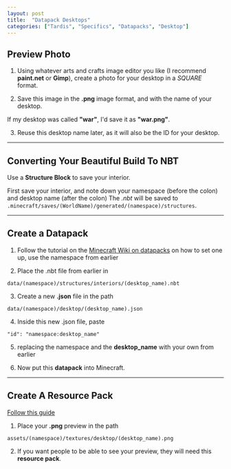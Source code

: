 ```yaml
---
layout: post
title:  "Datapack Desktops"
categories: ["Tardis", "Specifics", "Datapacks", "Desktop"]
---
```


## Preview Photo
1. Using whatever arts and crafts image editor you like (I recommend **paint.net** or **Gimp**), create a photo for your desktop in a *SQUARE* format.

2. Save this image in the **.png** image format, and with the name of your desktop.

If my desktop was called **"war"**, I'd save it as **"war.png"**.

3. Reuse this desktop name later, as it will also be the ID for your desktop.

---

## Converting Your Beautiful Build To NBT
Use a **Structure Block** to save your interior.

First save your interior, and note down your namespace (before the colon) and desktop name (after the colon)
The *.nbt* will be saved to ```.minecraft/saves/(WorldName)/generated/(namespace)/structures```.

---

## Create a Datapack
1. Follow the tutorial on the [Minecraft Wiki on datapacks](https://minecraft.wiki/w/Data_pack) on how to set one up, use the namespace from earlier

2. Place the .nbt file from earlier in

```data/(namespace)/structures/interiors/(desktop_name).nbt```

3. Create a new **.json** file in the path

```data/(namespace)/desktop/(desktop_name).json```

4. Inside this new .json file, paste

```"id": "namespace:desktop_name"```

5. replacing the namespace and the **desktop_name** with your own from earlier

6. Now put this **datapack** into Minecraft.

---

## Create A Resource Pack
[Follow this guide](https://minecraft.wiki/w/Tutorials/Creating_a_resource_pack)

1. Place your **.png** preview in the path

```assets/(namespace)/textures/desktop/(desktop_name).png```

2. If you want people to be able to see your preview, they will need this **resource pack**.